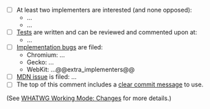 <!--
Thank you for contributing to the @@h1@@ Standard! Please describe the change you are making and complete the checklist below if your change is not editorial.
When editing this comment after the PR is created, check that PR-Preview doesn't overwrite your changes.
If you think your PR is ready to land, please double-check that the build is passing and the checklist is complete before pinging.
-->

- [ ] At least two implementers are interested (and none opposed):
   * …
   * …
- [ ] [Tests](https://github.com/web-platform-tests/wpt) are written and can be reviewed and commented upon at:
   * … <!-- If these tests are tentative, link a PR to make them non-tentative. -->
- [ ] [Implementation bugs](https://github.com/whatwg/meta/blob/main/MAINTAINERS.md#handling-pull-requests) are filed:
   * Chromium: …
   * Gecko: …
   * WebKit: …@@extra_implementers@@
- [ ] [MDN issue](https://github.com/whatwg/meta/blob/main/MAINTAINERS.md#handling-pull-requests) is filed: …
- [ ] The top of this comment includes a [clear commit message](https://github.com/whatwg/meta/blob/main/COMMITTING.md) to use. <!-- If you created this PR from a single commit, Github copied its message. Otherwise, you need to add a commit message yourself. -->

(See [WHATWG Working Mode: Changes](https://whatwg.org/working-mode#changes) for more details.)
